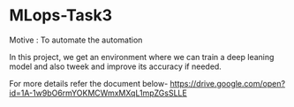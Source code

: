 # MLops-Task3
Motive : To automate the automation

In this project, we get an environment where we can train a deep leaning model and also tweek and improve its accuracy if needed. 

For more details refer the document below-
https://drive.google.com/open?id=1A-1w9bO6rmYOKMCWmxMXqL1mpZGsSLLE

